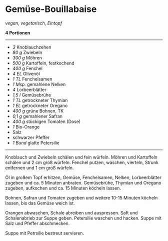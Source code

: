 # Gemüse-Bouillabaise

*vegan, vegetarisch, Eintopf*

**4 Portionen**

---

- *3* Knoblauchzehen
- *80 g* Zwiebeln
- *300 g* Möhren
- *500 g* Kartoffeln, festkochend
- *400 g* Fenchel
- *4 EL* Olivenöl
- *1 TL* Fenchelsamen
- *1 Msp.* gemahlene Nelken
- *4* Lorbeerblätter
- *1,5 l* Gemüsebrühe
- *1 TL* getrockneter Thymian
- *1 EL* getrockneter Oregano
- *400 g* grüne Bohnen, TK
- *0,1 g* gemahlener Safran
- *400 g* stückigen Tomaten (Dose)
- *1* Bio-Orange
- Salz
- schwarzer Pfeffer
- *1 Bund* glatte Petersilie

---

Knoblauch und Zwiebeln schälen und fein würfeln. Möhren und Kartoffeln schälen und 2 cm groß würfeln. Fenchel putzen, waschen, vierteln, Strunk entfernen und 1 cm groß würfeln. 

Öl in großem Topf erhitzen, Gemüse, Fenchelsamen, Nelken, Lorbeerblätter zugeben und ca. 5 Minuten anbraten. Gemüsebrühe, Thymian und Oregano zugeben, aufkochen und ca. 15 Minuten köcheln lassen.

Bohnen, Safran und Tomaten zugeben und weitere 10-15 Minuten köcheln lassen, bis das Gemüse weich ist.

Orangen abwaschen, Schale abreiben und auspressen. Saft und Schalenabrieb zur Suppe geben. Petersilie waschen und hacken. Suppe mit Salz und Pfeffer abschmecken.

Suppe mit Petrsilie bestreut servieren.
